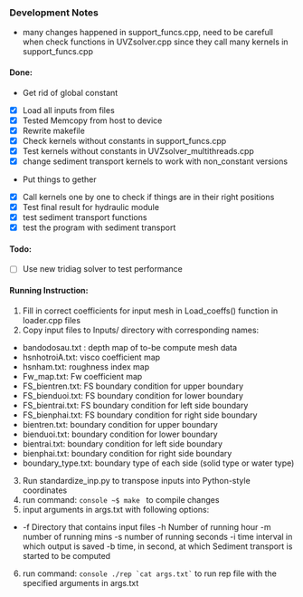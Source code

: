 ### Development Notes 
- many changes happened in support_funcs.cpp, need to be carefull when check functions in UVZsolver.cpp since they call many kernels in support_funcs.cpp
#### Done:
- Get rid of global constant
 - [x] Load all inputs from files
 - [x] Tested Memcopy from host to device
 - [x] Rewrite makefile 
 - [x] Check kernels without constants in support_funcs.cpp
 - [x] Test kernels without constants in UVZsolver_multithreads.cpp
 - [x] change sediment transport kernels to work with non_constant versions
- Put things to gether
 - [x] Call kernels one by one to check if things are in their right positions
 - [x] Test final result for hydraulic module
 - [x] test sediment transport functions
 - [x] test the program with sediment transport

#### Todo:

- [ ] Use new tridiag solver to test performance

#### Running Instruction:  
 1. Fill in correct coefficients for input mesh in Load_coeffs() function in loader.cpp files
 2. Copy input files to Inputs/ directory with corresponding names: 
  - bandodosau.txt : depth map of to-be compute mesh data
  - hsnhotroiA.txt: visco coefficient map
  - hsnham.txt: roughness index map
  - Fw_map.txt: Fw coefficient map
  - FS_bientren.txt: FS boundary condition for upper boundary
  - FS_bienduoi.txt: FS boundary condition for lower boundary
  - FS_bientrai.txt: FS boundary condition for left side boundary
  - FS_bienphai.txt: FS boundary condition for right side boundary
  - bientren.txt: boundary condition for upper boundary
  - bienduoi.txt: boundary condition for lower boundary
  - bientrai.txt: boundary condition for left side boundary
  - bienphai.txt: boundary condition for right side boundary
  - boundary_type.txt: boundary type of each side (solid type or water type) 
 3. Run standardize_inp.py to transpose inputs into Python-style coordinates
 4. run command:  ```console ~$ make ``` to compile changes
 5. input arguments in args.txt with following options: 
  - -f Directory that contains input files 
    -h Number of running hour
    -m number of running mins
    -s number of running seconds
    -i time interval in which output is saved
    -b time, in second, at which Sediment transport is started to be computed
 6. run command: ``` console ./rep `cat args.txt` ``` to run rep file with the specified arguments in args.txt